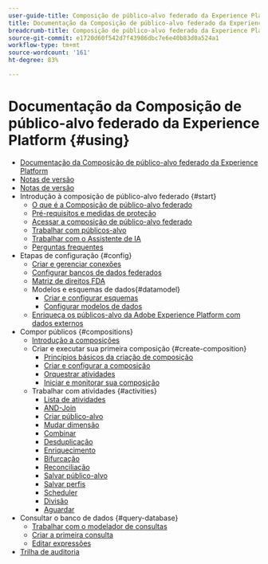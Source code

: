 ```yaml
---
user-guide-title: Composição de público-alvo federado da Experience Platform
title: Documentação da Composição de público-alvo federado da Experience Platform
breadcrumb-title: Composição de público-alvo federado da Experience Platform
source-git-commit: e1720d60f542d7f43986dbc7e6e40b83d0a524a1
workflow-type: tm+mt
source-wordcount: '161'
ht-degree: 83%

---
```



# Documentação da Composição de público-alvo federado da Experience Platform {#using}

+ [Documentação da Composição de público-alvo federado da Experience Platform](home.md)
+ [Notas de versão](start/release-notes.md)
+ [Notas de versão](start/e-release-notes.md)
+ Introdução à composição de público-alvo federado {#start}
   + [O que é a Composição de público-alvo federado](start/get-started.md)
   + [Pré-requisitos e medidas de proteção](start/access-prerequisites.md)
   + [Acessar a composição de público-alvo federado](start/feature-access.md)
   + [Trabalhar com públicos-alvo](start/audiences.md)
   + [Trabalhar com o Assistente de IA](start/ai-assistant.md)
   + [Perguntas frequentes](start/faq.md)
+ Etapas de configuração {#config}
   + [Criar e gerenciar conexões](connections/connections.md)
   + [Configurar bancos de dados federados](connections/federated-db.md)
   + [Matriz de direitos FDA](connections/fda-rights.md)
   + Modelos e esquemas de dados{#datamodel}
      + [Criar e configurar esquemas](customer/schemas.md)
      + [Configurar modelos de dados](data-management/gs-models.md)
   + [Enriqueça os públicos-alvo da Adobe Experience Platform com dados externos](connections/destinations.md)
+ Compor públicos {#compositions}
   + [Introdução a composições](compositions/gs-compositions.md)
   + Criar e executar sua primeira composição {#create-composition}
      + [Princípios básicos da criação de composição](compositions/gs-composition-creation.md)
      + [Criar e configurar a composição](compositions/create-composition.md)
      + [Orquestrar atividades](compositions/orchestrate-activities.md)
      + [Iniciar e monitorar sua composição](compositions/start-monitor-composition.md)
   + Trabalhar com atividades {#activities}
      + [Lista de atividades](compositions/activities/about-activities.md)
      + [AND-Join](compositions/activities/and-join.md)
      + [Criar público-alvo](compositions/activities/build-audience.md)
      + [Mudar dimensão](compositions/activities/change-dimension.md)
      + [Combinar](compositions/activities/combine.md)
      + [Desduplicação](compositions/activities/deduplication.md)
      + [Enriquecimento](compositions/activities/enrichment.md)
      + [Bifurcação](compositions/activities/fork.md)
      + [Reconciliação](compositions/activities/reconciliation.md)
      + [Salvar público-alvo](compositions/activities/save-audience.md)
      + [Salvar perfis](compositions/activities/save-profiles.md)
      + [Scheduler](compositions/activities/scheduler.md)
      + [Divisão](compositions/activities/split.md)
      + [Aguardar](compositions/activities/wait.md)
+ Consultar o banco de dados {#query-database}
   + [Trabalhar com o modelador de consultas](query/query-modeler-overview.md)
   + [Criar a primeira consulta](query/build-query.md)
   + [Editar expressões](query/expression-editor.md)
+ [Trilha de auditoria](admin/audit-trail.md)


